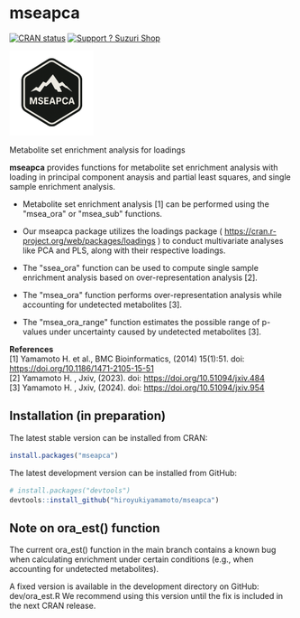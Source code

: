 # mseapca

[![CRAN status](https://www.r-pkg.org/badges/version/mseapca)](https://cran.r-project.org/package=mseapca)
[![Support ? Suzuri Shop](https://img.shields.io/badge/Support-Suzuri%20Shop-blue)](https://suzuri.jp/EigenStudio/18422952/heavyweight-t-shirt/l/white)

<img src="sticker_mseapca.png" alt="loadings sticker" width="150"/>

Metabolite set enrichment analysis for loadings

**mseapca**  provides functions for metabolite set enrichment analysis with loading in principal component anaysis and partial least squares, and single sample enrichment analysis.

- Metabolite set enrichment analysis [1] can be performed using the "msea_ora" or "msea_sub" functions.

- Our mseapca package utilizes the loadings package ( https://cran.r-project.org/web/packages/loadings ) to conduct multivariate analyses like PCA and PLS, along with their respective loadings.

- The "ssea_ora" function can be used to compute single sample enrichment analysis based on over-representation analysis [2].

- The "msea_ora" function performs over-representation analysis while accounting for undetected metabolites [3].

- The "msea_ora_range" function estimates the possible range of p-values under uncertainty caused by undetected metabolites [3].

**References**  
[1] Yamamoto H. et al., BMC Bioinformatics, (2014) 15(1):51. doi: https://doi.org/10.1186/1471-2105-15-51  
[2] Yamamoto H. , Jxiv, (2023). doi: https://doi.org/10.51094/jxiv.484  
[3] Yamamoto H. , Jxiv, (2024). doi: https://doi.org/10.51094/jxiv.954

## Installation (in preparation)

The latest stable version can be installed from CRAN:

``` r
install.packages("mseapca")
```

The latest development version can be installed from GitHub:

``` r
# install.packages("devtools")
devtools::install_github("hiroyukiyamamoto/mseapca")
```

## Note on ora_est() function

The current ora_est() function in the main branch contains a known bug when calculating enrichment under certain conditions (e.g., when accounting for undetected metabolites).

A fixed version is available in the development directory on GitHub:
dev/ora_est.R
We recommend using this version until the fix is included in the next CRAN release.



